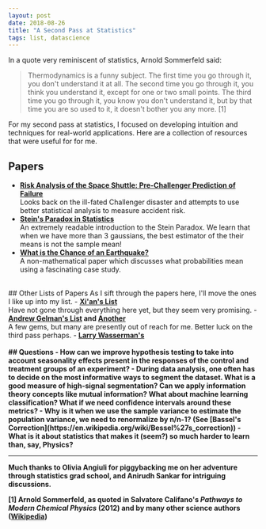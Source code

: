 ```yaml
---
layout: post
date: 2018-08-26
title: "A Second Pass at Statistics"
tags: list, datascience
---
```


In a quote very reminiscent of statistics, Arnold Sommerfeld said:

> Thermodynamics is a funny subject. The first time you go through it,
> you don't understand it at all. The second time you go through it,
> you think you understand it, except for one or two small points.
> The third time you go through it, you know you don't understand it,
> but by that time you are so used to it, it doesn't bother you any more. [1]

For my second pass at statistics, I focused on developing intuition and techniques for real-world applications. Here are a collection of resources that were useful for for me.

## Papers
 - <strong><a href="https://studies2.hec.fr/jahia/webdav/site/hec/shared/sites/czellarv/acces_anonyme/OringJASA_1989.pdf">Risk Analysis of the Space Shuttle: Pre-Challenger Prediction of Failure</a></strong><br />
Looks back on the ill-fated Challenger disaster and attempts to use better statistical analysis to measure accident risk.
 - <strong><a href="http://statweb.stanford.edu/~ckirby/brad/other/Article1977.pdf">Stein's Paradox in Statistics</a></strong><br />
An extremely readable introduction to the Stein Paradox. We learn that when we have more than 3 gaussians, the best estimator of the their means is not the sample mean!
 - <strong><a href="https://www.cs.princeton.edu/courses/archive/spring10/cos424/papers/FreedmanStark2003.pdf">What is the Chance of an Earthquake?</a></strong><br />
A non-mathematical paper which discusses what probabilities mean using a fascinating case study.

<br />
## Other Lists of Papers
As I sift through the papers here, I'll move the ones I like up into my list.
- <strong><a href="https://xianblog.wordpress.com/2010/07/01/top-15-and-more/">Xi'an's List</a></strong><br />
Have not gone through everything here yet, but they seem very promising.
- <strong><a href="https://andrewgelman.com/2015/03/04/these-are-the-statistics-papers-you-just-have-to-read/">Andrew Gelman's List</a> and <a href="https://andrewgelman.com/2010/06/25/classics_of_sta/">Another</a></strong><br />
A few gems, but many are presently out of reach for me. Better luck on the third pass perhaps.
- <strong><a href="https://normaldeviate.wordpress.com/2013/07/23/the-five-jeff-leeks-challenge/">Larry Wasserman's</a><br />

<br />
## Questions
 - How can we improve hypothesis testing to take into account seasonality effects present in the responses of the control and treatment groups of an experiment?
 - During data analysis, one often has to decide on the most informative ways to segment the dataset. What is a good measure of high-signal segmentation? Can we apply information theory concepts like mutual information? What about machine learning classification? What if we need confidence intervals around these metrics?
 - Why is it when we use the sample variance to estimate the population variance, we need to renormalize by n/n-1? (See [Bassel's Correction](https://en.wikipedia.org/wiki/Bessel%27s_correction))
 - What is it about statistics that makes it (seem?) so much harder to learn than, say, Physics?

<br />

---
Much thanks to Olivia Angiuli for piggybacking me on her adventure through statistics grad school, and Anirudh Sankar for intriguing discussions.

[1] Arnold Sommerfeld, as quoted in Salvatore Califano's *Pathways to Modern Chemical Physics* (2012) and by many other science authors ([Wikipedia](https://en.wikiquote.org/wiki/Thermodynamics))
